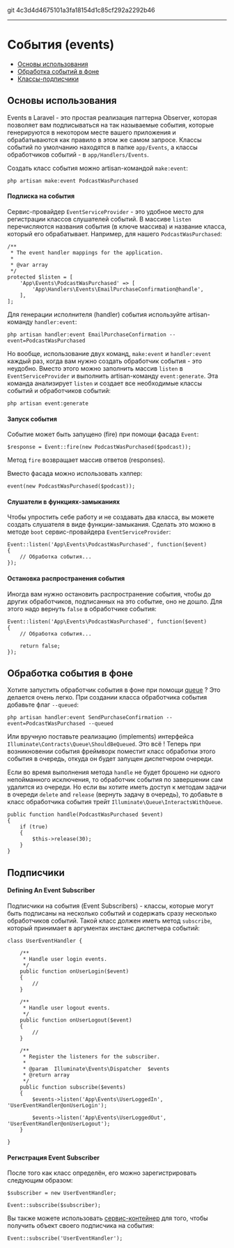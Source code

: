 git 4c3d4d4675101a3fa18154d1c85cf292a2292b46

---

# События (events)

- [Основы использования](#basic-usage)
- [Обработка событий в фоне](#queued-event-handlers)
- [Классы-подписчики](#event-subscribers)

<a name="basic-usage"></a>
## Основы использования

Events в Laravel - это простая реализация паттерна Observer, которая позволяет вам подписываться на так называемые события, которые генерируются в некотором месте вашего приложения и обрабатываются как правило в этом же самом запросе. Классы событий по умолчанию находятся в папке `app/Events`, а классы обработчиков событий - в `app/Handlers/Events`.

Создать класс события можно artisan-командой `make:event`:

	php artisan make:event PodcastWasPurchased

#### Подписка на события


Сервис-провайдер `EventServiceProvider` - это удобное место для регистрации классов слушателей событий. В массиве `listen` перечисляются названия события (в ключе массива) и название класса, который его обрабатывает. Например, для нашего `PodcastWasPurchased`:

	/**
	 * The event handler mappings for the application.
	 *
	 * @var array
	 */
	protected $listen = [
		'App\Events\PodcastWasPurchased' => [
			'App\Handlers\Events\EmailPurchaseConfirmation@handle',
		],
	];


Для генерации исполнителя (handler) события используйте artisan-команду `handler:event`:

	php artisan handler:event EmailPurchaseConfirmation --event=PodcastWasPurchased


Но вообще, использование двух команд, `make:event` и `handler:event` каждый раз, когда вам нужно создать обработчик события - это неудобно. Вместо этого можно заполнить массив `listen` в `EventServiceProvider` и выполнить artisan-команду `event:generate`. Эта команда анализирует `listen` и создает все необходимые классы событий и обработчиков событий:

	php artisan event:generate

#### Запуск события

Событие может быть запущено (fire) при помощи фасада `Event`:

	$response = Event::fire(new PodcastWasPurchased($podcast));

Метод `fire` возвращает массив ответов (responses).

Вместо фасада можно использовать хэлпер:

	event(new PodcastWasPurchased($podcast));

#### Слушатели в функциях-замыканиях

Чтобы упростить себе работу и не создавать два класса, вы можете создать слушателя в виде функции-замыкания. Сделать это можно в методе `boot` сервис-провайдера `EventServiceProvider`:

	Event::listen('App\Events\PodcastWasPurchased', function($event)
	{
		// Обработка события...
	});

#### Остановка распространения события

Иногда вам нужно остановить распространение события, чтобы до других обработчиков, подписанных на это событие, оно не дошло. Для этого надо вернуть `false` в обработчике события:

	Event::listen('App\Events\PodcastWasPurchased', function($event)
	{
		// Обработка события...

		return false;
	});

<a name="queued-event-handlers"></a>
## Обработка события в фоне

Хотите запустить обработчик события в фоне при помощи [queue](/docs/{{version}}/queues) ? Это делается очень легко. При создании класса обработчика события добавьте флаг `--queued`:

	php artisan handler:event SendPurchaseConfirmation --event=PodcastWasPurchased --queued

Или вручную поставьте реализацию (implements) интерфейса `Illuminate\Contracts\Queue\ShouldBeQueued`. Это всё ! Теперь при возникновении события фреймворк поместит класс обработки этого события в очередь, откуда он будет запущен диспетчером очереди.

Если во время выполнения метода `handle` не будет брошено ни одного непойманного исключения, то обработчик события по завершении сам удалится из очереди. Но если вы хотите иметь доступ к методам задачи в очереди `delete` and `release` (вернуть задачу в очередь), то добавьте в класс обработчика события трейт `Illuminate\Queue\InteractsWithQueue`.

	public function handle(PodcastWasPurchased $event)
	{
		if (true)
		{
			$this->release(30);
		}
	}

<a name="event-subscribers"></a>
## Подписчики 

#### Defining An Event Subscriber

Подписчики на события (Event Subscribers) - классы, которые могут быть подписаны на несколько событий и содержать сразу несколько обработчиков событий. Такой класс должен иметь метод `subscribe`, который принимает в аргументах инстанс диспетчера событий:

	class UserEventHandler {

		/**
		 * Handle user login events.
		 */
		public function onUserLogin($event)
		{
			//
		}

		/**
		 * Handle user logout events.
		 */
		public function onUserLogout($event)
		{
			//
		}

		/**
		 * Register the listeners for the subscriber.
		 *
		 * @param  Illuminate\Events\Dispatcher  $events
		 * @return array
		 */
		public function subscribe($events)
		{
			$events->listen('App\Events\UserLoggedIn', 'UserEventHandler@onUserLogin');

			$events->listen('App\Events\UserLoggedOut', 'UserEventHandler@onUserLogout');
		}

	}

#### Регистрация Event Subscriber

После того как класс определён, его можно зарегистрировать следующим образом:

	$subscriber = new UserEventHandler;

	Event::subscribe($subscriber);

Вы также можете использовать [сервис-контейнер](/docs/{{version}}/container) для того, чтобы получить объект своего подписчика на события:

	Event::subscribe('UserEventHandler');
